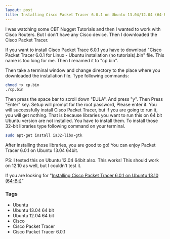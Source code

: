 ```yaml
---
layout: post
title: Installing Cisco Packet Tracer 6.0.1 on Ubuntu 13.04/12.04 (64-Bit)
---
```


I was watching some CBT Nugget Tutorials and then I wanted to work with Cisco Routers. But I don't have any Cisco device. Then I downloaded the Cisco Packet Tracer.

If you want to install Cisco Packet Trace 6.0.1 you have to download "Cisco Packet Tracer 6.0.1 for Linux - Ubuntu installation (no tutorials).bin" file. This name is too long for me. Then I renamed it to "cp.bin".

Then take a terminal window and change directory to the place where you downloaded the installation file. Type following commands:

```bash
chmod +x cp.bin
./cp.bin
```

Then press the space bar to scroll down "EULA". And press "y". Then Press "Enter" key. Setup will prompt for the root password, Please enter it. You will successfully install Cisco Packet Tracer, but if you are going to run it, you will get nothing. That is because libraries you want to run this on 64 bit Ubuntu version are not installed. You have to install them. To install those 32-bit libraries type following command on your terminal.

```bash
sudo apt-get install ia32-libs-gtk
```

After installing those libraries, you are good to go! You can enjoy Packet Tracer 6.0.1 on Ubuntu 13.04 64bit.

PS: I tested this on Ubuntu 12.04 64bit also. This works! This should work on 12.10 as well, but I couldn't test it.

If you are looking for "[Installing Cisco Packet Tracer 6.0.1 on Ubuntu 13.10 (64-Bit)](https://dedunu.info/2013/12/installing-cisco-packet-tracer-601-on.html)"

### Tags

- Ubuntu
- Ubuntu 13.04 64 bit
- Ubuntu 12.04 64 bit
- Cisco
- Cisco Packet Tracer
- Cisco Packet Tracer 6.0.1
